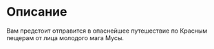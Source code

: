 # Описание #

Вам предстоит отправится в опаснейшее путешествие по Красным пещерам от лица молодого мага Мусы.